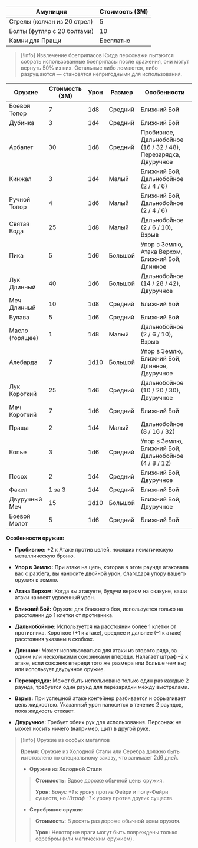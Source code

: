 | Амуниция                    | Стоимость (ЗМ) |
| --------------------------- | -------------- |
| Стрелы (колчан из 20 стрел) | 5              |
| Болты (футляр с 20 болтами) | 10             |
| Камни для Пращи             | Бесплатно      |

 >[!info] Извлечение боеприпасов
> Когда персонажи пытаются собрать использованные боеприпасы после сражения, они могут вернуть 50% из них. Остальные либо ломаются, либо разрушаются — становятся непригодными для использования. 

| Оружие          | Стоимость (ЗМ) | Урон | Размер  | Особенности                                                    |
| --------------- | -------------- | ---- | ------- | -------------------------------------------------------------- |
| Боевой Топор    | 7              | 1d8  | Средний | Ближний Бой                                                    |
| Дубинка         | 3              | 1d4  | Средний | Ближний Бой                                                    |
| Арбалет         | 30             | 1d8  | Средний | Пробивное, Дальнобойное (16 / 32 / 48), Перезарядка, Двуручное |
| Кинжал          | 3              | 1d4  | Малый   | Ближний Бой, Дальнобойное (2 / 4 / 6)                          |
| Ручной Топор    | 4              | 1d6  | Малый   | Ближний Бой, Дальнобойное (2 / 4 / 6)                          |
| Святая Вода     | 25             | 1d8  | Малый   | Дальнобойное (2 / 6 / 10), Взрыв                               |
| Пика            | 5              | 1d6  | Большой | Упор в Землю, Атака Верхом, Ближний Бой, Длинное               |
| Лук Длинный     | 40             | 1d6  | Большой | Дальнобойное (14 / 28 / 42), Двуручное                         |
| Меч Длинный     | 10             | 1d8  | Средний | Ближний Бой                                                    |
| Булава          | 5              | 1d6  | Средний | Ближний Бой                                                    |
| Масло (горящее) | 1              | 1d8  | Малый   | Дальнобойное (2 / 6 / 10), Взрыв                               |
| Алебарда        | 7              | 1d10 | Большой | Упор в Землю, Ближний Бой, Длинное, Двуручное                  |
| Лук Короткий    | 25             | 1d6  | Средний | Дальнобойное (10 / 20 / 30), Двуручное                         |
| Меч Короткий    | 7              | 1d6  | Средний | Ближний Бой                                                    |
| Праща           | 2              | 1d4  | Малый   | Дальнобойное (8 / 16 / 32)                                     |
| Копье           | 3              | 1d6  | Средний | Упор в Землю, Ближний Бой, Дальнобойное (4 / 8 / 12)           |
| Посох           | 2              | 1d4  | Средний | Ближний Бой, Двуручное                                         |
| Факел           | 1 за 3         | 1d4  | Средний | Ближний Бой                                                    |
| Двуручный Меч   | 15             | 1d10 | Большой | Ближний Бой, Двуручное                                         |
| Боевой Молот    | 5              | 1d6  | Средний | Ближний Бой                                                    |

**Особенности оружия:**

- **Пробивное:** +2 к Атаке против целей, носящих немагическую металлическую броню.

- **Упор в Землю:** При атаке на цель, которая в этом раунде атаковала вас с разбега, вы наносите двойной урон, благодаря упору вашего оружия в землю.

- **Атака Верхом:** Когда вы атакуете, будучи верхом на скакуне, ваши атаки наносят удвоенный урон.

- **Ближний Бой:** Оружие для ближнего боя, используется только на расстоянии до 1 клетки от противника.

- **Дальнобойное:** Используется на расстоянии более 1 клетки от противника. Короткое (+1 к атаке), среднее и дальнее (–1 к атаке) расстояния указаны в скобках.

- **Длинное:** Может использоваться для атаки из второго ряда, за одним или несколькими союзниками впереди. Налагает штраф –2 к атаке, если союзник впереди того же размера или больше чем вы; или использует двуручное оружие.

- **Перезарядка:** Может быть использовано только один раз каждые 2 раунда, требуется один раунд для перезарядки между выстрелами.

- **Взрыв:** При успешной атаке контейнер разбивается и обрызгивает цель жидкостью. Указанный урон наносится в течение 2 раундов, пока жидкость стекает.

- **Двуручное:** Требует обеих рук для использования. Персонаж не может носить ничего (например, щит) в другой руке.

> [!info] Оружие из особых металлов
>
> **Время:** Оружие из Холодной Стали или Серебра должно быть изготовлено по специальному заказу, что занимает 2d6 дней.  
> 
> - **Оружие из Холодной Стали** 
> 
> > **Стоимость:** Вдвое дороже обычной цены оружия.
> > 
> > **Урон:** *Бонус +1* к урону против Фейри и полу-Фейри существ, но *Штраф -1* к урону против других существ. 
> 
> - **Серебряное оружие**
> 
> >**Стоимость:** В десять раз дороже обычной цены оружия.
> >
> > **Урон:** Некоторые враги могут быть повреждены только серебром (или магическим оружием).
